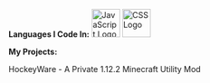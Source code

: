 **Languages I Code In:**
<img src="https://cdn.worldvectorlogo.com/logos/javascript.svg" alt="JavaScript Logo" width="50" height="50"/> <img src="https://cdn.worldvectorlogo.com/logos/css3.svg" alt="CSS Logo" width="50" height="50"/>

**My Projects:**

HockeyWare - A Private 1.12.2 Minecraft Utility Mod
